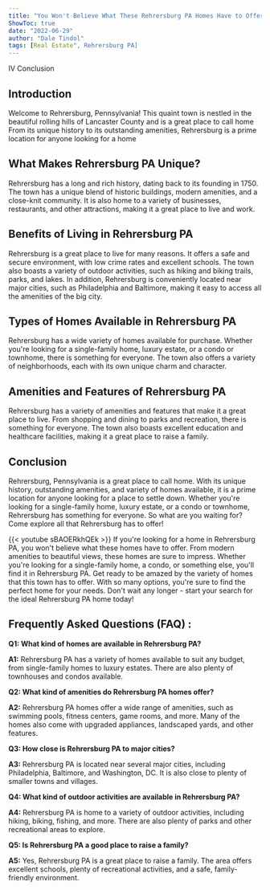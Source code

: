 ```yaml
---
title: "You Won't Believe What These Rehrersburg PA Homes Have to Offer - Get Ready to Be Amazed!"
ShowToc: true 
date: "2022-06-29"
author: "Dale Tindol" 
tags: [Real Estate", Rehrersburg PA]
---
```

IV Conclusion

## Introduction

Welcome to Rehrersburg, Pennsylvania! This quaint town is nestled in the beautiful rolling hills of Lancaster County and is a great place to call home From its unique history to its outstanding amenities, Rehrersburg is a prime location for anyone looking for a home

## What Makes Rehrersburg PA Unique?

Rehrersburg has a long and rich history, dating back to its founding in 1750. The town has a unique blend of historic buildings, modern amenities, and a close-knit community. It is also home to a variety of businesses, restaurants, and other attractions, making it a great place to live and work.

## Benefits of Living in Rehrersburg PA

Rehrersburg is a great place to live for many reasons. It offers a safe and secure environment, with low crime rates and excellent schools. The town also boasts a variety of outdoor activities, such as hiking and biking trails, parks, and lakes. In addition, Rehrersburg is conveniently located near major cities, such as Philadelphia and Baltimore, making it easy to access all the amenities of the big city.

## Types of Homes Available in Rehrersburg PA

Rehrersburg has a wide variety of homes available for purchase. Whether you're looking for a single-family home, luxury estate, or a condo or townhome, there is something for everyone. The town also offers a variety of neighborhoods, each with its own unique charm and character.

## Amenities and Features of Rehrersburg PA

Rehrersburg has a variety of amenities and features that make it a great place to live. From shopping and dining to parks and recreation, there is something for everyone. The town also boasts excellent education and healthcare facilities, making it a great place to raise a family.

## Conclusion

Rehrersburg, Pennsylvania is a great place to call home. With its unique history, outstanding amenities, and variety of homes available, it is a prime location for anyone looking for a place to settle down. Whether you're looking for a single-family home, luxury estate, or a condo or townhome, Rehrersburg has something for everyone. So what are you waiting for? Come explore all that Rehrersburg has to offer!

{{< youtube sBAOERkhQEk >}} 
If you're looking for a home in Rehrersburg PA, you won't believe what these homes have to offer. From modern amenities to beautiful views, these homes are sure to impress. Whether you're looking for a single-family home, a condo, or something else, you'll find it in Rehrersburg PA. Get ready to be amazed by the variety of homes that this town has to offer. With so many options, you're sure to find the perfect home for your needs. Don't wait any longer - start your search for the ideal Rehrersburg PA home today!

## Frequently Asked Questions (FAQ) :
**Q1: What kind of homes are available in Rehrersburg PA?**

**A1:** Rehrersburg PA has a variety of homes available to suit any budget, from single-family homes to luxury estates. There are also plenty of townhouses and condos available. 

**Q2: What kind of amenities do Rehrersburg PA homes offer?**

**A2:** Rehrersburg PA homes offer a wide range of amenities, such as swimming pools, fitness centers, game rooms, and more. Many of the homes also come with upgraded appliances, landscaped yards, and other features. 

**Q3: How close is Rehrersburg PA to major cities?**

**A3:** Rehrersburg PA is located near several major cities, including Philadelphia, Baltimore, and Washington, DC. It is also close to plenty of smaller towns and villages. 

**Q4: What kind of outdoor activities are available in Rehrersburg PA?**

**A4:** Rehrersburg PA is home to a variety of outdoor activities, including hiking, biking, fishing, and more. There are also plenty of parks and other recreational areas to explore. 

**Q5: Is Rehrersburg PA a good place to raise a family?**

**A5:** Yes, Rehrersburg PA is a great place to raise a family. The area offers excellent schools, plenty of recreational activities, and a safe, family-friendly environment.




